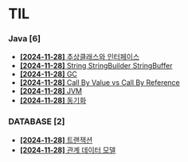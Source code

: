 # TIL
 
### Java [6]
- [**[2024-11-28]**  추상클래스와 인터페이스](https://github.com/A-lass/TIL/blob/main/Java/추상클래스와_인터페이스.md)
- [**[2024-11-28]**  String StringBuilder StringBuffer](https://github.com/A-lass/TIL/blob/main/Java/String_StringBuilder_StringBuffer.md)
- [**[2024-11-28]**  GC](https://github.com/A-lass/TIL/blob/main/Java/GC.md)
- [**[2024-11-28]**  Call By Value vs Call By Reference](https://github.com/A-lass/TIL/blob/main/Java/Call_By_Value_vs_Call_By_Reference.md)
- [**[2024-11-28]**  JVM](https://github.com/A-lass/TIL/blob/main/Java/JVM.md)
- [**[2024-11-28]**  동기화](https://github.com/A-lass/TIL/blob/main/Java/동기화.md)
### DATABASE [2]
- [**[2024-11-28]**  트랜잭션](https://github.com/A-lass/TIL/blob/main/DATABASE/트랜잭션.md)
- [**[2024-11-28]**  관계 데이터 모델](https://github.com/A-lass/TIL/blob/main/DATABASE/관계_데이터_모델.md)
